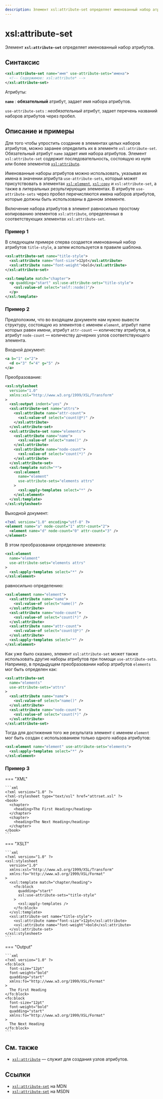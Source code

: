 ```yaml
---
description: Элемент xsl:attribute-set определяет именованный набор атрибутов
---
```


# xsl:attribute-set

Элемент **`xsl:attribute-set`** определяет именованный набор атрибутов.

## Синтаксис

```xml
<xsl:attribute-set name="имя" use-attribute-sets="имена">
  <!-- Содержимое: xsl:attribute* -->
</xsl:attribute-set>
```

Атрибуты:

**`name`**
: **обязательный** атрибут, задает имя набора атрибутов.

`use-attribute-sets`
: _необязательный_ атрибут, задает перечень названий наборов атрибутов через пробел.

## Описание и примеры

Для того чтобы упростить создание в элементах целых наборов атрибутов, можно заранее определить их в элементе `xsl:attribute-set`. Обязательный атрибут `name` задает имя набора атрибутов. Элемент `xsl:attribute-set` содержит последовательность, состоящую из нуля или более элементов [`xsl:attribute`](xsl-attribute.md).

Именованные наборы атрибутов можно использовать, указывая их имена в значении атрибута `use-attribute-sets`, который может присутствовать в элементах [`xsl:element`](xsl-element.md), [`xsl:copy`](xsl-copy.md) и `xsl:attribute-set`, а также в литеральных результирующих элементах. В атрибуте `use-attribute-sets` через пробел перечисляются имена наборов атрибутов, которые должны быть использованы в данном элементе.

Включение набора атрибутов в элемент равносильно простому копированию элементов `xsl:attribute`, определенных в соответствующих элементах `xsl:attribute-set`.

### Пример 1

В следующем примере сперва создается именованный набор атрибутов `title-style`, а затем используется в правиле шаблона.

```xml
<xsl:attribute-set name="title-style">
  <xsl:attribute name="font-size">12pt</xsl:attribute>
  <xsl:attribute name="font-weight">bold</xsl:attribute>
</xsl:attribute-set>

<xsl:template match="chapter">
  <p quadding="start" xsl:use-attribute-sets="title-style">
    <xsl:value-of select="self::node()"/>
  </p>
</xsl:template>
```

### Пример 2

Предположим, что во входящем документе нам нужно вывести структуру, состоящую из элементов с именем `element`, атрибут name которых равен имени, атрибут `attr-count` — количеству атрибутов, а атрибут `node-count` — количеству дочерних узлов соответствующего элемента.

Входной документ:

```xml
<a b="1" c="2">
  <d e="3" f="4" g="5" />
</a>
```

Преобразование:

```xml
<xsl:stylesheet
  version="1.0"
  xmlns:xsl="http://www.w3.org/1999/XSL/Transform"
>
  <xsl:output indent="yes" />
  <xsl:attribute-set name="attrs">
    <xsl:attribute name="attr-count">
      <xsl:value-of select="count(@*)" />
    </xsl:attribute>
  </xsl:attribute-set>
  <xsl:attribute-set name="elements">
    <xsl:attribute name="name">
      <xsl:value-of select="name()" />
    </xsl:attribute>
    <xsl:attribute name="node-count">
      <xsl:value-of select="count(*)" />
    </xsl:attribute>
  </xsl:attribute-set>
  <xsl:template match="*">
    <xsl:element
      name="element"
      use-attribute-sets="elements attrs"
    >
      <xsl:apply-templates select="*" />
    </xsl:element>
  </xsl:template>
</xsl:stylesheet>
```

Выходной документ:

```xml
<?xml version="1.0" encoding="utf-8" ?>
<element name="a" node-count="1" attr-count="2">
  <element name="d" node-count="0" attr-count="3" />
</element>
```

В этом преобразовании определение элемента:

```xml
<xsl:element
  name="element"
  use-attribute-sets="elements attrs"
>
  <xsl:apply-templates select="*" />
</xsl:element>
```

равносильно определению:

```xml
<xsl:element name="element">
  <xsl:attribute name="name">
    <xsl:value-of select="name()" />
  </xsl:attribute>
  <xsl:attribute name="node-count">
    <xsl:value-of select="count(*)" />
  </xsl:attribute>
  <xsl:attribute name="attr-count">
    <xsl:value-of select="count(@*)" />
  </xsl:attribute>
  <xsl:apply-templates select="*" />
</xsl:element>
```

Как уже было сказано, элемент `xsl:attribute-set` может также использовать другие наборы атрибутов при помощи `use-attribute-sets`. Например, в предыдущем преобразовании набор атрибутов `elements` мог быть определен как:

```xml
<xsl:attribute-set
  name="elements"
  use-attribute-sets="attrs"
>
  <xsl:attribute name="name">
    <xsl:value-of select="name()" />
  </xsl:attribute>
  <xsl:attribute name="node-count">
    <xsl:value-of select="count(*)" />
  </xsl:attribute>
</xsl:attribute-set>
```

Тогда для достижения того же результата элемент с именем `element` мог быть создан с использованием только одного набора атрибутов:

```xml
<xsl:element name="element" use-attribute-sets="elements">
  <xsl:apply-templates select="*" />
</xsl:element>
```

### Пример 3

=== "XML"

    ```xml
    <?xml version="1.0" ?>
    <?xml-stylesheet type="text/xsl" href="attrset.xsl" ?>
    <book>
      <chapter>
        <heading>The First Heading</heading>
      </chapter>
      <chapter>
        <heading>The Next Heading</heading>
      </chapter>
    </book>
    ```

=== "XSLT"

    ```xml
    <?xml version="1.0" ?>
    <xsl:stylesheet
      version="1.0"
      xmlns:xsl="http://www.w3.org/1999/XSL/Transform"
      xmlns:fo="http://www.w3.org/1999/XSL/Format"
    >
      <xsl:template match="chapter/heading">
        <fo:block
          quadding="start"
          xsl:use-attribute-sets="title-style"
        >
          <xsl:apply-templates />
        </fo:block>
      </xsl:template>
      <xsl:attribute-set name="title-style">
        <xsl:attribute name="font-size">12pt</xsl:attribute>
        <xsl:attribute name="font-weight">bold</xsl:attribute>
      </xsl:attribute-set>
    </xsl:stylesheet>
    ```

=== "Output"

    ```xml
    <?xml version="1.0" ?>
    <fo:block
      font-size="12pt"
      font-weight="bold"
      quadding="start"
      xmlns:fo="http://www.w3.org/1999/XSL/Format"
    >
      The First Heading
    </fo:block>
    <fo:block
      font-size="12pt"
      font-weight="bold"
      quadding="start"
      xmlns:fo="http://www.w3.org/1999/XSL/Format"
    >
      The Next Heading
    </fo:block>
    ```

## См. также

- [`xsl:attribute`](xsl-attribute.md) — служит для создания узлов атрибутов.

## Ссылки

- [`xsl:attribute-set`](https://developer.mozilla.org/en/XSLT/attribute-set) на MDN
- [`xsl:attribute-set`](https://msdn.microsoft.com/en-us/library/ms256163.aspx) на MSDN
